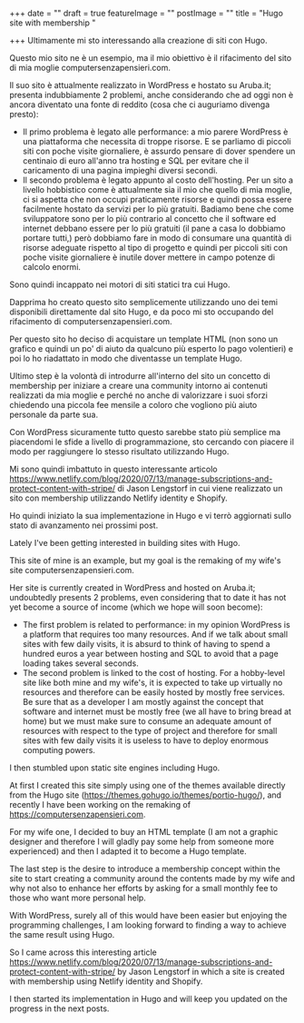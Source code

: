 +++
date = ""
draft = true
featureImage = ""
postImage = ""
title = "Hugo site with membership "

+++
Ultimamente mi sto interessando alla creazione di siti con Hugo.

Questo mio sito ne è un esempio, ma il mio obiettivo è il rifacimento del sito di mia moglie computersenzapensieri.com.

Il suo sito è attualmente realizzato in WordPress e hostato su Aruba.it; presenta indubbiamente 2 problemi, anche considerando che ad oggi non è ancora diventato una fonte di reddito (cosa che ci auguriamo divenga presto):

* Il primo problema è legato alle performance: a mio parere WordPress è una piattaforma che necessita di troppe risorse. E se parliamo di piccoli siti con poche visite giornaliere, è assurdo pensare di dover spendere un centinaio di euro all'anno tra hosting e SQL per evitare che il caricamento di una pagina impieghi diversi secondi.
* Il secondo problema è legato appunto al costo dell'hosting. Per un sito a livello hobbistico come è attualmente sia il mio che quello di mia moglie, ci si aspetta che non occupi praticamente risorse e quindi possa essere facilmente hostato da servizi per lo più gratuiti. Badiamo bene che come sviluppatore sono per lo più contrario al concetto che il software ed internet debbano essere per lo più gratuiti (il pane a casa lo dobbiamo portare tutti,) però dobbiamo fare in modo di consumare una quantità di risorse adeguate rispetto al tipo di progetto e quindi per piccoli siti con poche visite giornaliere è inutile dover mettere in campo potenze di calcolo enormi.

Sono quindi incappato nei motori di siti statici tra cui Hugo.

Dapprima ho creato questo sito semplicemente utilizzando uno dei temi disponibili direttamente dal sito Hugo, e da poco mi sto occupando del rifacimento di computersenzapensieri.com.

Per questo sito ho deciso di acquistare un template HTML (non sono un grafico e quindi un po' di aiuto da qualcuno più esperto lo pago volentieri) e poi lo ho riadattato in modo che diventasse un template Hugo.

Ultimo step è la volontà di introdurre all'interno del sito un concetto di membership per iniziare a creare una community intorno ai contenuti realizzati da mia moglie e perché no anche di valorizzare i suoi sforzi chiedendo una piccola fee mensile a coloro che vogliono più aiuto personale da parte sua.

Con WordPress sicuramente tutto questo sarebbe stato più semplice ma piacendomi le sfide a livello di programmazione, sto cercando con piacere il modo per raggiungere lo stesso risultato utilizzando Hugo.

Mi sono quindi imbattuto in questo interessante articolo https://www.netlify.com/blog/2020/07/13/manage-subscriptions-and-protect-content-with-stripe/ di Jason Lengstorf in cui viene realizzato un sito con membership utilizzando Netlify identity e Shopify.

Ho quindi iniziato la sua implementazione in Hugo e vi terrò aggiornati sullo stato di avanzamento nei prossimi post.

Lately I've been getting interested in building sites with Hugo.

This site of mine is an example, but my goal is the remaking of my wife's site computersenzapensieri.com.

Her site is currently created in WordPress and hosted on Aruba.it;  undoubtedly presents 2 problems, even considering that to date it has not yet become a source of income (which we hope will soon become):

* The first problem is related to performance: in my opinion WordPress is a platform that requires too many resources.  And if we talk about small sites with few daily visits, it is absurd to think of having to spend a hundred euros a year between hosting and SQL to avoid that a page loading takes several seconds.
* The second problem is linked to the cost of hosting.  For a hobby-level site like both mine and my wife's, it is expected to take up virtually no resources and therefore can be easily hosted by mostly free services. Be sure that as a developer I am mostly against the concept that software and internet must be mostly free (we all have to bring bread at home) but we must make sure to consume an adequate amount of resources with respect to the type of project and therefore for small sites with few daily visits it is useless to have to deploy enormous computing powers.

I then stumbled upon static site engines including Hugo.

At first I created this site simply using one of the themes available directly from the Hugo site (https://themes.gohugo.io/themes/portio-hugo/), and recently I have been working on the remaking of https://computersenzapensieri.com.

For my wife one, I decided to buy an HTML template (I am not a graphic designer and therefore I will gladly pay some help from someone more experienced) and then I adapted it to become a Hugo template.

The last step is the desire to introduce a membership concept within the site to start creating a community around the contents made by my wife and why not also to enhance her efforts by asking for a small monthly fee to those who want more personal help.

With WordPress, surely all of this would have been easier but enjoying the programming challenges, I am looking forward to finding a way to achieve the same result using Hugo.

So I came across this interesting article https://www.netlify.com/blog/2020/07/13/manage-subscriptions-and-protect-content-with-stripe/ by Jason Lengstorf in which a site is created with membership using Netlify identity and Shopify.

I then started its implementation in Hugo and will keep you updated on the progress in the next posts.
